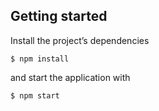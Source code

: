 ## Getting started

Install the project’s dependencies

```
$ npm install
```

and start the application with

```
$ npm start
```
